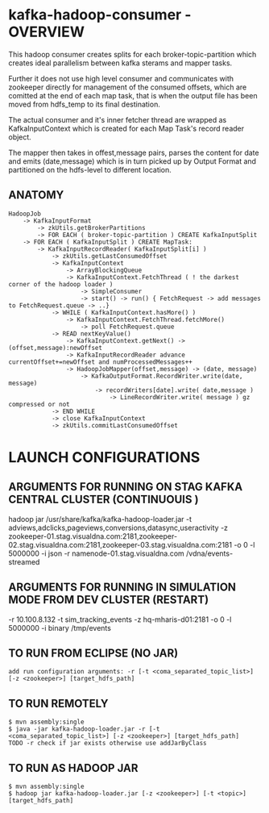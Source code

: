 kafka-hadoop-consumer - OVERVIEW
================================

This hadoop consumer creates splits for each broker-topic-partition which creates
ideal parallelism between kafka sterams and mapper tasks.

Further it does not use high level consumer and communicates with zookeeper directly
for management of the consumed offsets, which are comitted at the end of each map task,
that is when the output file has been moved from hdfs_temp to its final destination. 

The actual consumer and it's inner fetcher thread are wrapped as KafkaInputContext which
is created for each Map Task's record reader object.

The mapper then takes in offest,message pairs, parses the content for date and emits (date,message)
which is in turn picked up by Output Format and partitioned on the hdfs-level to different location.


ANATOMY
-------

    HadoopJob
        -> KafkaInputFormat
            -> zkUtils.getBrokerPartitions 
            -> FOR EACH ( broker-topic-partition ) CREATE KafkaInputSplit
        -> FOR EACH ( KafkaInputSplit ) CREATE MapTask:
            -> KafkaInputRecordReader( KafkaInputSplit[i] )
                -> zkUtils.getLastConsumedOffset
                -> KafkaInputContext 
                    -> ArrayBlockingQueue
                    -> KafkaInputContext.FetchThread ( ! the darkest corner of the hadoop loader )
                        -> SimpleConsumer
                        -> start() -> run() { FetchRequest -> add messages to FetchRequest.queue -> ..}
                -> WHILE ( KafkaInputContext.hasMore() )
                    -> KafkaInputContext.FetchThread.fetchMore() 
                        -> poll FetchRequest.queue
                -> READ nextKeyValue()
                    -> KafkaInputContext.getNext() -> (offset,message):newOffset
                    -> KafkaInputRecordReader advance currentOffset+=newOffset and numProcessedMessages++
                    -> HadoopJobMapper(offset,message) -> (date, message)
                        -> KafkaOutputFormat.RecordWriter.write(date, message)
                            -> recordWriters[date].write( date,message )
                                -> LineRecordWriter.write( message ) gz compressed or not
                -> END WHILE
                -> close KafkaInputContext
                -> zkUtils.commitLastConsumedOffset


LAUNCH CONFIGURATIONS
=====================

ARGUMENTS FOR RUNNING ON STAG KAFKA CENTRAL CLUSTER (CONTINUOUIS )
------------------------------------------------------------------
hadoop jar /usr/share/kafka/kafka-hadoop-loader.jar -t adviews,adclicks,pageviews,conversions,datasync,useractivity -z zookeeper-01.stag.visualdna.com:2181,zookeeper-02.stag.visualdna.com:2181,zookeeper-03.stag.visualdna.com:2181 -o 0 -l 5000000 -i json -r namenode-01.stag.visualdna.com /vdna/events-streamed

ARGUMENTS FOR RUNNING IN SIMULATION MODE FROM DEV CLUSTER (RESTART)
-------------------------------------------------------------------
-r 10.100.8.132 -t sim_tracking_events -z hq-mharis-d01:2181 -o 0 -l 5000000 -i binary /tmp/events


TO RUN FROM ECLIPSE (NO JAR)
----------------------------
    add run configuration arguments: -r [-t <coma_separated_topic_list>] [-z <zookeeper>] [target_hdfs_path]


TO RUN REMOTELY
---------------
    $ mvn assembly:single
    $ java -jar kafka-hadoop-loader.jar -r [-t <coma_separated_topic_list>] [-z <zookeeper>] [target_hdfs_path]
    TODO -r check if jar exists otherwise use addJarByClass


TO RUN AS HADOOP JAR
--------------------
    $ mvn assembly:single
    $ hadoop jar kafka-hadoop-loader.jar [-z <zookeeper>] [-t <topic>] [target_hdfs_path]





